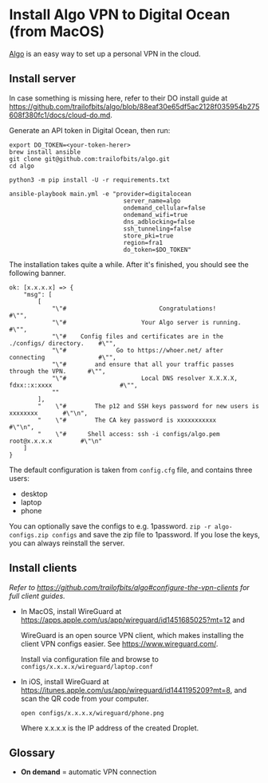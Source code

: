 # Install Algo VPN to Digital Ocean (from MacOS)

[Algo](https://github.com/trailofbits/algo) is an easy way to set up a personal VPN in the cloud. 



## Install server

In case something is missing here, refer to their DO install guide at https://github.com/trailofbits/algo/blob/88eaf30e65df5ac2128f035954b275608f380fc1/docs/cloud-do.md.


Generate an API token in Digital Ocean, then run:

```
export DO_TOKEN=<your-token-herer>
brew install ansible
git clone git@github.com:trailofbits/algo.git
cd algo

python3 -m pip install -U -r requirements.txt

ansible-playbook main.yml -e "provider=digitalocean
                                server_name=algo
                                ondemand_cellular=false
                                ondemand_wifi=true
                                dns_adblocking=false
                                ssh_tunneling=false
                                store_pki=true
                                region=fra1
                                do_token=$DO_TOKEN"
```

The installation takes quite a while. After it's finished, you should see the following banner. 

```
ok: [x.x.x.x] => {
    "msg": [
        [
            "\"#                          Congratulations!                            #\"",
            "\"#                     Your Algo server is running.                     #\"",
            "\"#    Config files and certificates are in the ./configs/ directory.    #\"",
            "\"#              Go to https://whoer.net/ after connecting               #\"",
            "\"#        and ensure that all your traffic passes through the VPN.      #\"",
            "\"#                     Local DNS resolver X.X.X.X, fdxx::x:xxxx                   #\"",
            ""
        ],
        "    \"#        The p12 and SSH keys password for new users is xxxxxxxx       #\"\n",
        "    \"#        The CA key password is xxxxxxxxxxx       #\"\n",
        "    \"#      Shell access: ssh -i configs/algo.pem root@x.x.x.x        #\"\n"
    ]
}
```

The default configuration is taken from `config.cfg` file, and contains three users: 

* desktop
* laptop 
* phone

You can optionally save the configs to e.g. 1password. `zip -r algo-configs.zip configs` and save the zip file to 1password. If you lose the keys, you can always reinstall the server.


## Install clients

*Refer to https://github.com/trailofbits/algo#configure-the-vpn-clients for full client guides.*


* In MacOS, install WireGuard at https://apps.apple.com/us/app/wireguard/id1451685025?mt=12 and 
    
    WireGuard is an open source VPN client, which makes installing the client VPN configs easier. See https://www.wireguard.com/.
    
    Install via configuration file and browse to `configs/x.x.x.x/wireguard/laptop.conf`
    
* In iOS, install WireGuard at https://itunes.apple.com/us/app/wireguard/id1441195209?mt=8, and scan the QR code from your computer. 

    ```
    open configs/x.x.x.x/wireguard/phone.png
    ```
    
    Where x.x.x.x is the IP address of the created Droplet.
    
    

## Glossary

* **On demand** = automatic VPN connection
